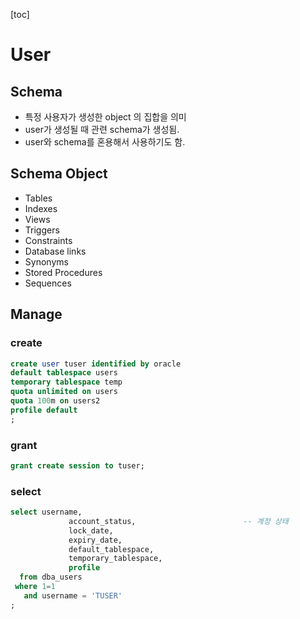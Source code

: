 [toc]

# User

## Schema

- 특정 사용자가 생성한 object 의 집합을 의미
- user가 생성될 때 관련 schema가 생성됨.
- user와 schema를 혼용해서 사용하기도 함.

## Schema Object

- Tables
- Indexes
- Views
- Triggers 
- Constraints 
- Database links 
- Synonyms 
- Stored Procedures 
- Sequences

## Manage

### create

```sql
create user tuser identified by oracle
default tablespace users
temporary tablespace temp
quota unlimited on users
quota 100m on users2
profile default
;
```

### grant

```sql
grant create session to tuser;
```

### select

```sql
select username,
			 account_status,						-- 계정 상태
			 lock_date,
			 expiry_date,
			 default_tablespace,
			 temporary_tablespace,
			 profile
  from dba_users
 where 1=1
   and username = 'TUSER'
;
```
